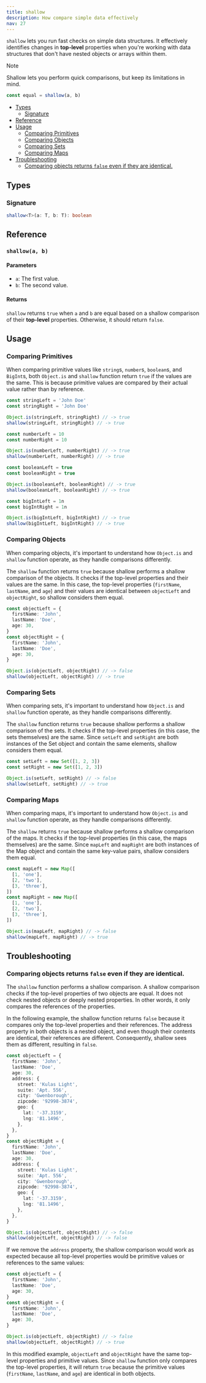 ```yaml
---
title: shallow
description: How compare simple data effectively
nav: 27
---
```


`shallow` lets you run fast checks on simple data structures. It effectively identifies changes in
**top-level** properties when you're working with data structures that don't have nested objects or
arrays within them.

> [!NOTE]
> Shallow lets you perform quick comparisons, but keep its limitations in mind.

```js
const equal = shallow(a, b)
```

- [Types](#types)
  - [Signature](#shallow-signature)
- [Reference](#reference)
- [Usage](#usage)
  - [Comparing Primitives](#comparing-primitives)
  - [Comparing Objects](#comparing-objects)
  - [Comparing Sets](#comparing-sets)
  - [Comparing Maps](#comparing-maps)
- [Troubleshooting](#troubleshooting)
  - [Comparing objects returns `false` even if they are identical.](#comparing-objects-returns-false-even-if-they-are-identical)

## Types

### Signature

```ts
shallow<T>(a: T, b: T): boolean
```

## Reference

### `shallow(a, b)`

#### Parameters

- `a`: The first value.
- `b`: The second value.

#### Returns

`shallow` returns `true` when `a` and `b` are equal based on a shallow comparison of their
**top-level** properties. Otherwise, it should return `false`.

## Usage

### Comparing Primitives

When comparing primitive values like `string`s, `number`s, `boolean`s, and `BigInt`s, both
`Object.is` and `shallow` function return `true` if the values are the same. This is because
primitive values are compared by their actual value rather than by reference.

```ts
const stringLeft = 'John Doe'
const stringRight = 'John Doe'

Object.is(stringLeft, stringRight) // -> true
shallow(stringLeft, stringRight) // -> true

const numberLeft = 10
const numberRight = 10

Object.is(numberLeft, numberRight) // -> true
shallow(numberLeft, numberRight) // -> true

const booleanLeft = true
const booleanRight = true

Object.is(booleanLeft, booleanRight) // -> true
shallow(booleanLeft, booleanRight) // -> true

const bigIntLeft = 1n
const bigIntRight = 1n

Object.is(bigIntLeft, bigIntRight) // -> true
shallow(bigIntLeft, bigIntRight) // -> true
```

### Comparing Objects

When comparing objects, it's important to understand how `Object.is` and `shallow` function
operate, as they handle comparisons differently.

The `shallow` function returns `true` because shallow performs a shallow comparison of the objects.
It checks if the top-level properties and their values are the same. In this case, the top-level
properties (`firstName`, `lastName`, and `age`) and their values are identical between `objectLeft`
and `objectRight`, so shallow considers them equal.

```ts
const objectLeft = {
  firstName: 'John',
  lastName: 'Doe',
  age: 30,
}
const objectRight = {
  firstName: 'John',
  lastName: 'Doe',
  age: 30,
}

Object.is(objectLeft, objectRight) // -> false
shallow(objectLeft, objectRight) // -> true
```

### Comparing Sets

When comparing sets, it's important to understand how `Object.is` and `shallow` function operate,
as they handle comparisons differently.

The `shallow` function returns `true` because shallow performs a shallow comparison of the sets. It
checks if the top-level properties (in this case, the sets themselves) are the same. Since `setLeft`
and `setRight` are both instances of the Set object and contain the same elements, shallow considers
them equal.

```ts
const setLeft = new Set([1, 2, 3])
const setRight = new Set([1, 2, 3])

Object.is(setLeft, setRight) // -> false
shallow(setLeft, setRight) // -> true
```

### Comparing Maps

When comparing maps, it's important to understand how `Object.is` and `shallow` function operate, as
they handle comparisons differently.

The `shallow` returns `true` because shallow performs a shallow comparison of the maps. It checks if
the top-level properties (in this case, the maps themselves) are the same. Since `mapLeft` and
`mapRight` are both instances of the Map object and contain the same key-value pairs, shallow
considers them equal.

```ts
const mapLeft = new Map([
  [1, 'one'],
  [2, 'two'],
  [3, 'three'],
])
const mapRight = new Map([
  [1, 'one'],
  [2, 'two'],
  [3, 'three'],
])

Object.is(mapLeft, mapRight) // -> false
shallow(mapLeft, mapRight) // -> true
```

## Troubleshooting

### Comparing objects returns `false` even if they are identical.

The `shallow` function performs a shallow comparison. A shallow comparison checks if the top-level
properties of two objects are equal. It does not check nested objects or deeply nested properties.
In other words, it only compares the references of the properties.

In the following example, the shallow function returns `false` because it compares only the
top-level properties and their references. The address property in both objects is a nested object,
and even though their contents are identical, their references are different. Consequently, shallow
sees them as different, resulting in `false`.

```ts
const objectLeft = {
  firstName: 'John',
  lastName: 'Doe',
  age: 30,
  address: {
    street: 'Kulas Light',
    suite: 'Apt. 556',
    city: 'Gwenborough',
    zipcode: '92998-3874',
    geo: {
      lat: '-37.3159',
      lng: '81.1496',
    },
  },
}
const objectRight = {
  firstName: 'John',
  lastName: 'Doe',
  age: 30,
  address: {
    street: 'Kulas Light',
    suite: 'Apt. 556',
    city: 'Gwenborough',
    zipcode: '92998-3874',
    geo: {
      lat: '-37.3159',
      lng: '81.1496',
    },
  },
}

Object.is(objectLeft, objectRight) // -> false
shallow(objectLeft, objectRight) // -> false
```

If we remove the `address` property, the shallow comparison would work as expected because all
top-level properties would be primitive values or references to the same values:

```ts
const objectLeft = {
  firstName: 'John',
  lastName: 'Doe',
  age: 30,
}
const objectRight = {
  firstName: 'John',
  lastName: 'Doe',
  age: 30,
}

Object.is(objectLeft, objectRight) // -> false
shallow(objectLeft, objectRight) // -> true
```

In this modified example, `objectLeft` and `objectRight` have the same top-level properties and
primitive values. Since `shallow` function only compares the top-level properties, it will return
`true` because the primitive values (`firstName`, `lastName`, and `age`) are identical in both
objects.

